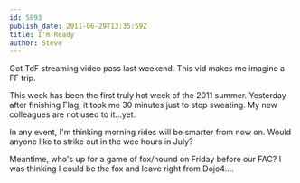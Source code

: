 ```yaml
---
id: 5893
publish_date: 2011-06-29T13:35:59Z
title: I'm Ready
author: Steve
---
```

Got TdF streaming video pass last weekend. This vid makes me imagine a FF trip.

This week has been the first truly hot week of the 2011 summer. Yesterday after finishing Flag, it took me 30 minutes just to stop sweating. My new colleagues are not used to it...yet.

In any event, I'm thinking morning rides will be smarter from now on. Would anyone like to strike out in the wee hours in July?

Meantime, who's up for a game of fox/hound on Friday before our FAC? I was thinking I could be the fox and leave right from Dojo4....